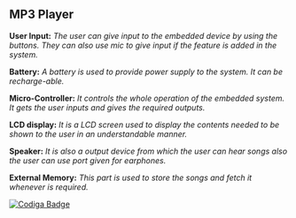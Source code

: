 ﻿
## MP3 Player

**User Input:** *The user can give input to the embedded device by using the buttons. They can also use mic to give input if the feature is added in the system.* 

**Battery:** *A battery is used to provide power supply to the system. It can be recharge-able.* 

**Micro-Controller:** *It controls the whole operation of the embedded system. It gets the user inputs and gives the required outputs.* 

**LCD display:** *It is a LCD screen used to display the contents needed to be shown to the user in an understandable manner.*

**Speaker:** *It is also a output device from which the user can hear songs also the user can use port given for earphones.*

**External Memory:** *This part is used to store the songs and fetch it whenever is required.*



 [![Codiga Badge](https://api.codiga.io/project/31268/score/svg)](https://app.codiga.io/public/project/31268/M1_Bill-estimator_utility/dashboard)
